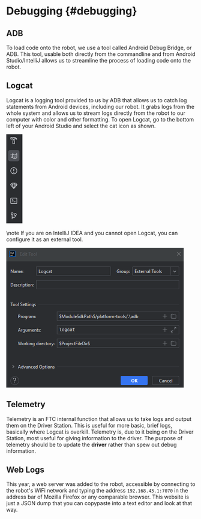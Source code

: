 Debugging {#debugging}
=================

## ADB

To load code onto the robot, we use a tool called Android Debug Bridge, or ADB. This tool, usable both directly from the commandline
and from Android Studio/IntelliJ allows us to streamline the process of loading code onto the robot.

## Logcat

Logcat is a logging tool provided to us by ADB that allows us to catch log statements from Android devices, including our robot.
It grabs logs from the whole system and allows us to stream logs directly from the robot to our computer with color and other formatting.
To open Logcat, go to the bottom left of your Android Studio and select the cat icon as shown.

![Logcat](../../images/Logcat.png)

\note If you are on IntelliJ IDEA and you cannot open Logcat, you can configure it as an external tool.

![LogcatAsExternalTool](../../images/AddingLogcatAsExternalTool.png)

## Telemetry

Telemetry is an FTC internal function that allows us to take logs and output them on the Driver Station. This is useful for more basic, brief logs,
basically where Logcat is overkill. Telemetry is, due to it being on the Driver Station, most useful for giving information to the driver.
The purpose of telemetry should be to update the **driver** rather than spew out debug information.

## Web Logs

This year, a web server was added to the robot, accessible by connecting to the robot's WiFi network and typing the address ``192.168.43.1:7070`` in
the address bar of Mozilla Firefox or any comparable browser. This website is just a JSON dump that you can copypaste into a text editor and look at
that way.
